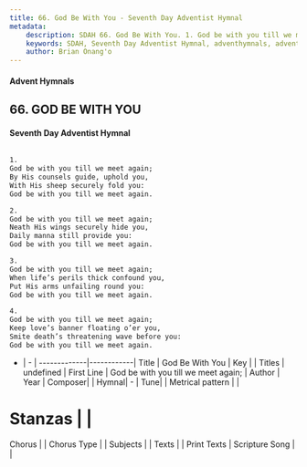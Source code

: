 ```yaml
---
title: 66. God Be With You - Seventh Day Adventist Hymnal
metadata:
    description: SDAH 66. God Be With You. 1. God be with you till we meet again; By His counsels guide, uphold you, With His sheep securely fold you: God be with you till we meet again.
    keywords: SDAH, Seventh Day Adventist Hymnal, adventhymnals, advent hymnals, God Be With You, God be with you till we meet again; 
    author: Brian Onang'o
---
```


#### Advent Hymnals
## 66. GOD BE WITH YOU
#### Seventh Day Adventist Hymnal

```txt

1.
God be with you till we meet again;
By His counsels guide, uphold you,
With His sheep securely fold you:
God be with you till we meet again.

2.
God be with you till we meet again;
Neath His wings securely hide you,
Daily manna still provide you:
God be with you till we meet again.

3.
God be with you till we meet again;
When life’s perils thick confound you,
Put His arms unfailing round you:
God be with you till we meet again.

4.
God be with you till we meet again;
Keep love’s banner floating o’er you,
Smite death’s threatening wave before you:
God be with you till we meet again.

```

- |   -  |
-------------|------------|
Title | God Be With You |
Key |  |
Titles | undefined |
First Line | God be with you till we meet again; |
Author | 
Year | 
Composer|  |
Hymnal|  - |
Tune|  |
Metrical pattern | |
# Stanzas |  |
Chorus |  |
Chorus Type |  |
Subjects |  |
Texts |  |
Print Texts | 
Scripture Song |  |
  
